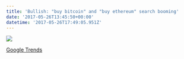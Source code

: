 ```yaml
---
title: 'Bullish: "buy bitcoin" and "buy ethereum" search booming'
date: '2017-05-26T13:45:50+00:00'
datetime: '2017-05-26T17:49:05.951Z'
---
```

![](https://image.prntscr.com/image/885d68c53b3248fab49542f3bc5f1bb4.png)

[Google Trends](https://trends.google.com/trends/explore?date=today%201-m&q=buy%20bitcoin,buy%20ethereum)

<script type="text/javascript" src="https://ssl.gstatic.com/trends_nrtr/1015_RC10/embed_loader.js"></script> <script type="text/javascript"> trends.embed.renderExploreWidget("TIMESERIES", {"comparisonItem":[{"keyword":"buy bitcoin","geo":"","time":"today 1-m"},{"keyword":"buy ethereum","geo":"","time":"today 1-m"}],"category":0,"property":""}, {"exploreQuery":"date=today%201-m&q=buy%20bitcoin,buy%20ethereum","guestPath":"https://trends.google.com:443/trends/embed/"}); </script> 